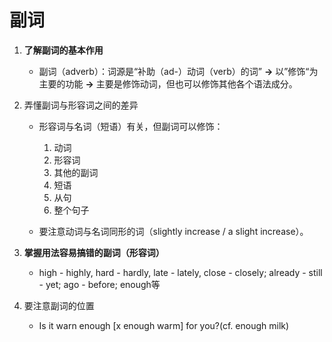 # 副词

1. **了解副词的基本作用**

    * 副词（adverb）：词源是“补助（ad-）动词（verb）的词” **->** 以”修饰“为主要的功能 **->** 主要是修饰动词，但也可以修饰其他各个语法成分。

1. 弄懂副词与形容词之间的差异

    * 形容词与名词（短语）有关，但副词可以修饰：

        1. 动词
        1. 形容词
        1. 其他的副词
        1. 短语
        1. 从句
        1. 整个句子

    * 要注意动词与名词同形的词（slightly increase / a slight increase）。

1. **掌握用法容易搞错的副词（形容词）**

    * high - highly, hard - hardly, late - lately, close - closely; already - still - yet; ago - before; enough等

1. 要注意副词的位置

    * Is it warn enough [x enough warm] for you?(cf. enough milk)